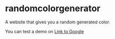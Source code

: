 # randomcolorgenerator
A website that gives you a random generated color.

You can test a demo on [Link to Google](needacolor.com)
